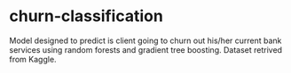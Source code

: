 # churn-classification
Model designed to predict is client going to churn out his/her current bank services using random forests and gradient tree boosting. Dataset retrived from Kaggle.

